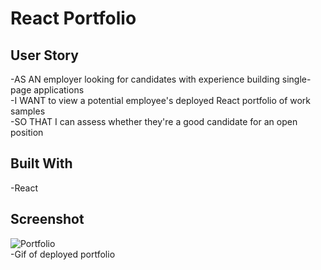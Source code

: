# React Portfolio

## User Story 

-AS AN employer looking for candidates with experience building single-page applications  
-I WANT to view a potential employee's deployed React portfolio of work samples  
-SO THAT I can assess whether they're a good candidate for an open position  

## Built With 

-React  

## Screenshot 

![Portfolio](02-Homework\React-HW\react-portfolio\02-Homework\Main\src\assets\projects\reactportfolioscreenshot.png)  
-Gif of deployed portfolio

